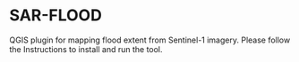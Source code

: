 # SAR-FLOOD

QGIS plugin for mapping flood extent from Sentinel-1 imagery.
Please follow the Instructions to install and run the tool. 
